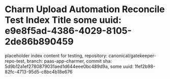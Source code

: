 # Charm Upload Automation Reconcile Test Index Title some uuid: e9e8f5ad-4386-4029-8105-2de86b890459
 placeholder index content for testing,  repository: canonical/gatekeeper-repo-test,  branch: paas-app-charmer,  commit sha: 5d9b12a1ef2780879031aed1d644eee0bc489d9a,  some uuid: 1fef2b98-82fc-4713-95d5-c8bc4b18e676
